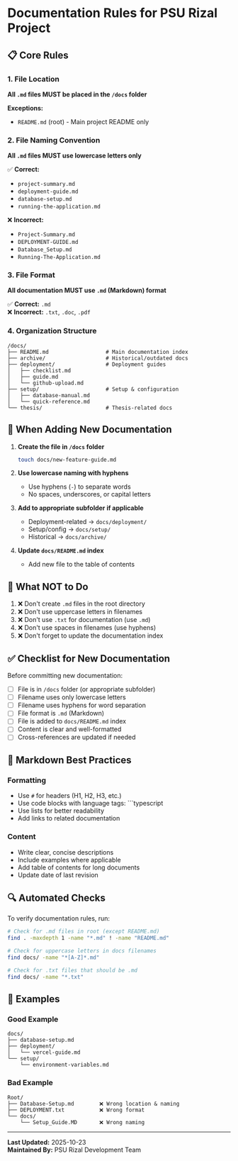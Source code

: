 # Documentation Rules for PSU Rizal Project

## 📋 Core Rules

### 1. File Location
**All `.md` files MUST be placed in the `/docs` folder**

**Exceptions:**
- `README.md` (root) - Main project README only

### 2. File Naming Convention
**All `.md` files MUST use lowercase letters only**

✅ **Correct:**
- `project-summary.md`
- `deployment-guide.md`
- `database-setup.md`
- `running-the-application.md`

❌ **Incorrect:**
- `Project-Summary.md`
- `DEPLOYMENT-GUIDE.md`
- `Database_Setup.md`
- `Running-The-Application.md`

### 3. File Format
**All documentation MUST use `.md` (Markdown) format**

✅ **Correct:** `.md`  
❌ **Incorrect:** `.txt`, `.doc`, `.pdf`

### 4. Organization Structure

```
/docs/
├── README.md                  # Main documentation index
├── archive/                   # Historical/outdated docs
├── deployment/                # Deployment guides
│   ├── checklist.md
│   ├── guide.md
│   └── github-upload.md
├── setup/                     # Setup & configuration
│   ├── database-manual.md
│   └── quick-reference.md
└── thesis/                    # Thesis-related docs
```

## 🔄 When Adding New Documentation

1. **Create the file in `/docs` folder**
   ```bash
   touch docs/new-feature-guide.md
   ```

2. **Use lowercase naming with hyphens**
   - Use hyphens (`-`) to separate words
   - No spaces, underscores, or capital letters

3. **Add to appropriate subfolder if applicable**
   - Deployment-related → `docs/deployment/`
   - Setup/config → `docs/setup/`
   - Historical → `docs/archive/`

4. **Update `docs/README.md` index**
   - Add new file to the table of contents

## 🚫 What NOT to Do

1. ❌ Don't create `.md` files in the root directory
2. ❌ Don't use uppercase letters in filenames
3. ❌ Don't use `.txt` for documentation (use `.md`)
4. ❌ Don't use spaces in filenames (use hyphens)
5. ❌ Don't forget to update the documentation index

## ✅ Checklist for New Documentation

Before committing new documentation:

- [ ] File is in `/docs` folder (or appropriate subfolder)
- [ ] Filename uses only lowercase letters
- [ ] Filename uses hyphens for word separation
- [ ] File format is `.md` (Markdown)
- [ ] File is added to `docs/README.md` index
- [ ] Content is clear and well-formatted
- [ ] Cross-references are updated if needed

## 📝 Markdown Best Practices

### Formatting
- Use `#` for headers (H1, H2, H3, etc.)
- Use code blocks with language tags: \`\`\`typescript
- Use lists for better readability
- Add links to related documentation

### Content
- Write clear, concise descriptions
- Include examples where applicable
- Add table of contents for long documents
- Update date of last revision

## 🔍 Automated Checks

To verify documentation rules, run:
```bash
# Check for .md files in root (except README.md)
find . -maxdepth 1 -name "*.md" ! -name "README.md"

# Check for uppercase letters in docs filenames
find docs/ -name "*[A-Z]*.md"

# Check for .txt files that should be .md
find docs/ -name "*.txt"
```

## 🎯 Examples

### Good Example
```
docs/
├── database-setup.md
├── deployment/
│   └── vercel-guide.md
└── setup/
    └── environment-variables.md
```

### Bad Example
```
Root/
├── Database-Setup.md        ❌ Wrong location & naming
├── DEPLOYMENT.txt           ❌ Wrong format
└── docs/
    └── Setup_Guide.MD       ❌ Wrong naming
```

---

**Last Updated:** 2025-10-23  
**Maintained By:** PSU Rizal Development Team

